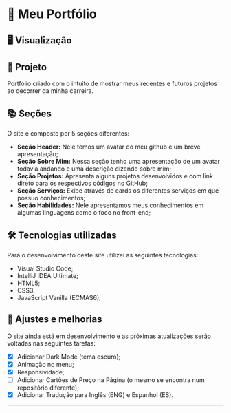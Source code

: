 # 🍣 Meu Portfólio<br>

## 🖥 Visualização


## 🌳 Projeto<br>
Portfólio criado com o intuito de mostrar meus recentes e futuros projetos ao decorrer da minha carreira.<br>

## 📚 Seções
O site é composto por 5 seções diferentes:

- **Seção Header:** Nele temos um avatar do meu github e um breve apresentação;
- **Seção Sobre Mim:** Nessa seção tenho uma apresentação de um avatar todavia andando e uma descrição dizendo sobre mim;
- **Seção Projetos:** Apresenta alguns projetos desenvolvidos e com link direto para os respectivos códigos no GitHub;
- **Seção Serviços:** Exibe através de cards os diferentes serviços em que possuo conhecimentos;
- **Seção Habilidades:** Nele apresentamos meus conhecimentos em algumas linguagens como o foco no front-end;

## 🛠 Tecnologias utilizadas
Para o desenvolvimento deste site utilizei as seguintes tecnologias:
- Visual Studio Code;
- IntelliJ IDEA Ultimate;
- HTML5;
- CSS3;
- JavaScript Vanilla (ECMAS6);

## 📌 Ajustes e melhorias
O site ainda está em desenvolvimento e as próximas atualizações serão voltadas nas seguintes tarefas:

- [x] Adicionar Dark Mode (tema escuro);
- [x] Animação no menu;
- [x] Responsividade;
- [ ] Adicionar Cartões de Preço na Página (o mesmo se encontra num repositório diferente);
- [x] Adicionar Tradução para Inglês (ENG) e Espanhol (ES).
---
